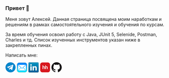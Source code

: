 ### Привет 👋

Меня зовут Алексей. Данная страница посвящена моим наработкам и решениям в рамках самостоятельного изучения и обучения по курсам.

За время обучения освоил работу с Java, JUnit 5, Selenide, Postman, Charles и тд. Список изученных инструментов указан ниже в закрепленных пинах.

Написать мне:

[![Telegram](icons/telegram.png)](https://t.me/TommyBahama)
[![Mail](icons/mail.png)](mailto:Obvintsev.Aleksey@yandex.ru)
[![LinkedIn](icons/linkedin.png)](https://www.linkedin.com/in/алексей-обвинцев-050531217)
[![HeadHunter](icons/hh.png)](https://omsk.hh.ru/resume/a1a415a7ff0912a8d70039ed1f6162316b7137)
[![GitHub](icons/github.png)](https://github.com/ObvintsevAleks)



<!--
**ObvintsevAleks/ObvintsevAleks** is a ✨ _special_ ✨ repository because its `README.md` (this file) appears on your GitHub profile.

Here are some ideas to get you started:

- 🔭 I’m currently working on ...
- 🌱 I’m currently learning ...
- 👯 I’m looking to collaborate on ...
- 🤔 I’m looking for help with ...
- 💬 Ask me about ...
- 📫 How to reach me: ...
- 😄 Pronouns: ...
- ⚡ Fun fact: ...
-->
